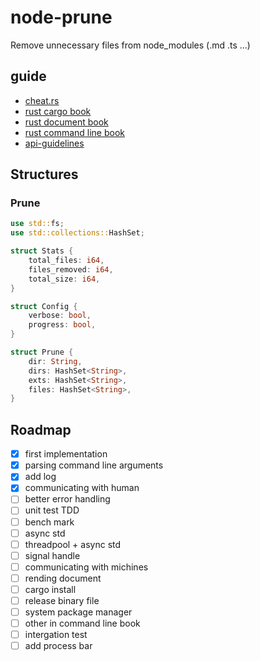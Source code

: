 # node-prune

Remove unnecessary files from node_modules (.md .ts ...)

## guide

- [cheat.rs](https://cheats.rs/)
- [rust cargo book](https://doc.rust-lang.org/cargo/)
- [rust document book](https://doc.rust-lang.org/stable/rustdoc/)
- [rust command line book](https://rust-lang-nursery.github.io/cli-wg/)
- [api-guidelines](https://rust-lang.github.io/api-guidelines/naming.html)

## Structures

### Prune

```rust
use std::fs;
use std::collections::HashSet;

struct Stats {
    total_files: i64,
    files_removed: i64,
    total_size: i64,
}

struct Config {
    verbose: bool,
    progress: bool,
}

struct Prune {
    dir: String,
    dirs: HashSet<String>,
    exts: HashSet<String>,
    files: HashSet<String>,
}
```

## Roadmap

- [x] first implementation
- [x] parsing command line arguments
- [x] add log
- [x] communicating with human
- [ ] better error handling
- [ ] unit test TDD
- [ ] bench mark
- [ ] async std
- [ ] threadpool + async std
- [ ] signal handle
- [ ] communicating with michines
- [ ] rending document
- [ ] cargo install
- [ ] release binary file
- [ ] system package manager
- [ ] other in command line book
- [ ] intergation test
- [ ] add process bar
